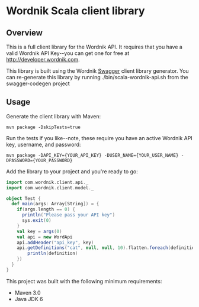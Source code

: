 # Wordnik Scala client library

## Overview
This is a full client library for the Wordnik API.  It requires that you have a valid Wordnik API Key--you
can get one for free at http://developer.wordnik.com.

This library is built using the Wordnik [Swagger](http://swagger.wordnik.com) client library generator.  You
can re-generate this library by running ./bin/scala-wordnik-api.sh from the swagger-codegen project

## Usage
Generate the client library with Maven:

```
mvn package -DskipTests=true
```

Run the tests if you like--note, these require you have an active Wordnik API key, username, and password:

```
mvn package -DAPI_KEY={YOUR_API_KEY} -DUSER_NAME={YOUR_USER_NAME} -DPASSWORD={YOUR_PASSWORD}
```

Add the library to your project and you're ready to go:

```scala
import com.wordnik.client.api._
import com.wordnik.client.model._

object Test {
  def main(args: Array[String]) = {
    if(args.length == 0) {
      println("Please pass your API key")
      sys.exit(0)
    }
    val key = args(0)
    val api = new WordApi
    api.addHeader("api_key", key)
    api.getDefinitions("cat", null, null, 10).flatten.foreach(definition => {
    	println(definition)
    })
  }
}
```


This project was built with the following minimum requirements:

* Maven 3.0
* Java JDK 6